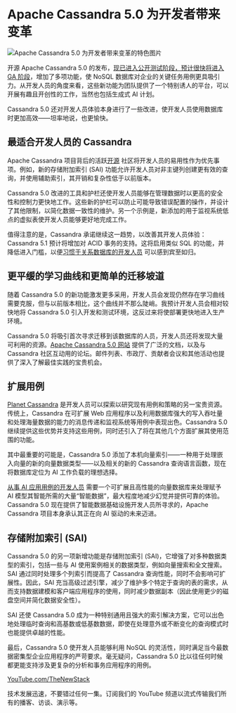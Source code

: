 # Apache Cassandra 5.0 为开发者带来变革

![Apache Cassandra 5.0 为开发者带来变革的特色图片](https://cdn.thenewstack.io/media/2024/05/76972a90-cassandra2-1024x428.png)

开源 Apache Cassandra 5.0 的发布，[现已进入公开测试阶段，预计很快将进入 GA 阶段](https://cassandra.apache.org/_/index.html)，增加了多项功能，使 NoSQL 数据库对企业的关键任务用例更具吸引力。从开发人员的角度来看，这些新功能为团队提供了一个特别诱人的平台，可以开展有趣且开创性的工作，当然也包括生成式 AI 计划。

Cassandra 5.0 还对开发人员体验本身进行了一些改进，使开发人员使用数据库时更加高效——坦率地说，也更愉快。

## 最适合开发人员的 Cassandra

Apache Cassandra 项目背后的活跃[开源](https://thenewstack.io/open-source/) 社区将开发人员的易用性作为优先事项。例如，新的存储附加索引 (SAI) 功能允许开发人员对非主键列创建更有效的查询，并使用辅助索引，其开销和复杂性低于以前版本。

Cassandra 5.0 改进的工具和护栏还使开发人员能够在管理数据时以更高的安全性和控制力更快地工作。这些新的护栏可以防止可能导致错误配置的操作，并设计了其他限制，以简化数据一致性的维护。另一个示例是，新添加的用于监视系统低点的虚拟表使开发人员能够更好地完成工作。

值得注意的是，Cassandra 承诺继续这一趋势，以改善其开发人员体验：Cassandra 5.1 预计将增加对 ACID 事务的支持。这将启用类似 SQL 的功能，并降低进入门槛，以便[习惯于关系数据库的开发人员](https://thenewstack.io/4-forecasts-for-the-future-of-developer-relations/) 可以感到宾至如归。

## 更平缓的学习曲线和更简单的迁移坡道

随着 Cassandra 5.0 的新功能激发更多采用，开发人员会发现仍然存在学习曲线需要克服，但与以前版本相比，这个曲线并不那么陡峭。我预计开发人员会相对较快地将 Cassandra 5.0 引入开发和测试环境，这反过来将使部署更快地进入生产环境。

Cassandra 5.0 将吸引首次寻求迁移到该数据库的人员，开发人员还将发现大量可利用的资源。[Apache Cassandra 5.0 网站](https://cassandra.apache.org/_/Apache-Cassandra-5.0-Moving-Toward-an-AI-Driven-Future.html) 提供了广泛的文档，以及与 Cassandra 社区互动用的论坛。邮件列表、市政厅、贡献者会议和其他活动也提供了深入了解最佳实践的宝贵机会。

## 扩展用例

[Planet Cassandra](https://planetcassandra.org/) 是开发人员可以探索以研究现有用例和策略的另一宝贵资源。传统上，Cassandra 在可扩展 Web 应用程序以及利用数据库强大的写入吞吐量和处理海量数据的能力的消息传递和监视系统等用例中表现出色。Cassandra 5.0 继续提供这些优势并支持这些用例，同时还引入了将在其他几个方面扩展其使用范围的功能。

其中最重要的可能是，Cassandra 5.0 添加了本机向量索引——一种用于处理嵌入向量的新的向量数据类型——以及相关的新的 Cassandra 查询语言函数，现在将数据库定位为 AI 工作负载的理想选择。

[从事 AI 应用用例的开发人员](https://thenewstack.io/the-developer-case-for-using-tim-berners-lees-solid/) 需要一个可扩展且高性能的向量数据库来处理赋予 AI 模型其智能所需的大量“智能数据”，最大程度地减少幻觉并提供可靠的体验。Cassandra 5.0 现在提供了智能数据基础设施开发人员所寻求的，Apache Cassandra 项目本身承认其正在向 AI 驱动的未来迈进。
## 存储附加索引 (SAI)

Cassandra 5.0 的另一项新增功能是存储附加索引 (SAI)，它增强了对多种数据类型的索引，包括一些与 AI 使用案例相关的数据类型，例如向量搜索和全文搜索。SAI 通过同时处理多个列索引而提高了 Cassandra 查询性能，同时不会影响可扩展性。因此，SAI 充当高级过滤引擎，减少了维护多个特定于查询的表的需求，从而支持数据建模和客户端应用程序的使用，同时减少数据副本（因此使用更少的磁盘空间并简化数据安全性）。

SAI 还使 Cassandra 5.0 成为一种特别通用且强大的索引解决方案，它可以出色地处理临时查询和高基数或低基数数据，即使在处理意外或不断变化的查询模式时也能提供卓越的性能。

最后，Cassandra 5.0 使开发人员能够利用 NoSQL 的灵活性，同时满足当今最数据密集型企业应用程序的严苛要求。毫无疑问，Cassandra 5.0 比以往任何时候都更能支持涉及更复杂的分析和事务应用程序的用例。

[YouTube.com/TheNewStack](https://youtube.com/thenewstack?sub_confirmation=1)

技术发展迅速，不要错过任何一集。订阅我们的 YouTube 频道以流式传输我们所有的播客、访谈、演示等。